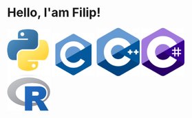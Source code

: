 # Hello, I'am Filip!


<p float="left">
  <img src="./icons/python.png" width="100"/>
  <img src="./icons/c.png" width="100"/>
  <img src="./icons/cpp.png" width="100"/>
  <img src="./icons/csharp.png" width="100"/>
  <img src="./icons/r.png" width="100"/>
</p>